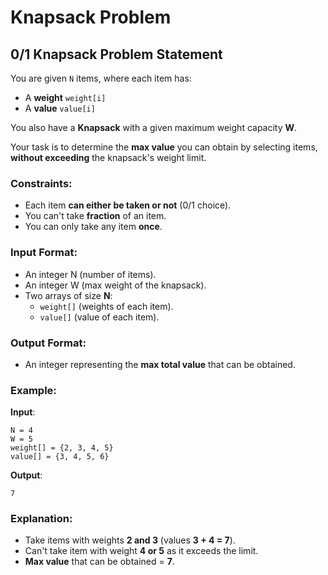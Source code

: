 # Knapsack Problem

## 0/1 Knapsack Problem Statement

You are given `N` items, where each item has:
- A **weight** `weight[i]`
- A **value** `value[i]`

You also have a **Knapsack** with a given maximum weight capacity **W**.

Your task is to determine the **max value** you can obtain by selecting items, **without exceeding** the knapsack's weight limit.

### Constraints:

- Each item **can either be taken or not** (0/1 choice).
- You can't take **fraction** of an item.
- You can only take any item **once**.

### Input Format:

- An integer N (number of items).
- An integer W (max weight of the knapsack).
- Two arrays of size **N**:
    - `weight[]` (weights of each item).
    - `value[]` (value of each item).

### Output Format:

- An integer representing the **max total value** that can be obtained.

### Example:

**Input**:

```
N = 4  
W = 5  
weight[] = {2, 3, 4, 5}  
value[] = {3, 4, 5, 6}  
```

**Output**:

```
7
```

### Explanation:
 
- Take items with weights **2 and 3** (values **3 + 4 = 7**).
- Can't take item with weight **4 or 5** as it exceeds the limit.
- **Max value** that can be obtained = **7**.